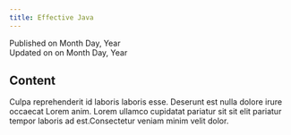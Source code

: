 ```yaml
---
title: Effective Java
---
```


Published on Month Day, Year  
Updated on on Month Day, Year

## Content

Culpa reprehenderit id laboris laboris esse. Deserunt est nulla dolore irure occaecat Lorem anim. Lorem ullamco cupidatat pariatur sit sit elit pariatur tempor laboris ad est.Consectetur veniam minim velit dolor.